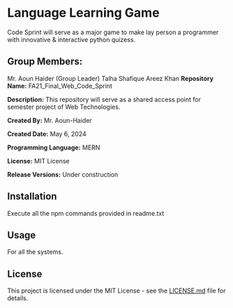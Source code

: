 # Language Learning Game

Code Sprint will serve as a major game to make lay person a programmer with innovative & interactive python quizess.

## Group Members:
Mr. Aoun Haider (Group Leader)
Talha Shafique
Areez Khan
**Repository Name:** FA21_Final_Web_Code_Sprint

**Description:** This repository will serve as a shared access point for semester project of Web Technologies.

**Created By:** Mr. Aoun-Haider

**Created Date:** May 6, 2024

**Programming Language:** MERN

**License:** MIT License

**Release Versions:** Under construction

## Installation

Execute all the npm commands provided in readme.txt

## Usage

For all the systems.

## License

This project is licensed under the MIT License - see the [LICENSE.md](LICENSE.md) file for details.
